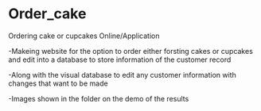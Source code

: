 # Order_cake
Ordering cake or cupcakes Online/Application


-Makeing website for the option to order either forsting cakes or cupcakes and edit into a database to store information of the customer record

-Along with the visual database to edit any customer information with changes that want to be made

-Images shown in the folder on the demo of the results 

